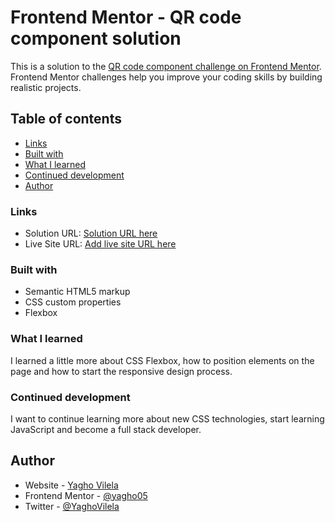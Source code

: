# Frontend Mentor - QR code component solution

This is a solution to the [QR code component challenge on Frontend Mentor](https://www.frontendmentor.io/challenges/qr-code-component-iux_sIO_H). Frontend Mentor challenges help you improve your coding skills by building realistic projects. 

## Table of contents

  - [Links](#links)
  - [Built with](#built-with)
  - [What I learned](#what-i-learned)
  - [Continued development](#continued-development)
  - [Author](#author)

### Links

- Solution URL: [Solution URL here](https://github.com/yagho05/qr-code-component)
- Live Site URL: [Add live site URL here](https://yagho05.github.io/qr-code-component/)

### Built with

- Semantic HTML5 markup
- CSS custom properties
- Flexbox

### What I learned

I learned a little more about CSS Flexbox, how to position elements on the page and how to start the responsive design process.

### Continued development

I want to continue learning more about new CSS technologies, start learning JavaScript and become a full stack developer.

## Author

- Website - [Yagho Vilela](https://github.com/yagho05)
- Frontend Mentor - [@yagho05](https://www.frontendmentor.io/profile/yagho05)
- Twitter - [@YaghoVilela](https://twitter.com/YaghoVilela)